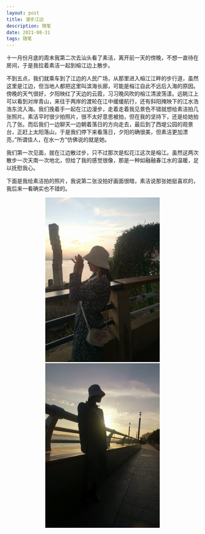 ```yaml
---
layout: post
title: 漫步江边
description: 随笔
date: 2021-08-31
tags: 随笔
---
```



十一月份月底的周末我第二次去汕头看了素洁，离开前一天的傍晚，不想一直待在房间，于是我拉着素洁一起到榕江边上散步。


不到五点，我们就乘车到了江边的人民广场，从那里进入榕江江畔的步行道，虽然这里是江边，但当地人都把这里叫滨海长廊，可能是榕江自此不远后入海的原因。傍晚的天气很好，夕阳映红了天边的云霞，习习晚风吹的榕江清波荡漾。远眺江上可以看到对岸青山，来往于两岸的渡轮在江中缓缓航行，还有斜阳掩映下的江水浩浩东流入海。我们挽着手一起在江边漫步，走着走着我见景色不错就想给素洁拍几张照片。素洁平时很少拍照片，很不太好意思被拍，但在我的坚持下，还是给她拍几了张。而后我们一边聊天一边朝着落日的方向走去，最后到了西堤公园的观景台，正赶上太阳落山，于是我们停下来看落日，夕阳的确很美，但素洁更加漂亮，”所谓佳人，在水一方“仿佛说的就是她。

我们第一次见面，就在江边散过步，只不过那次是松花江这次是榕江。虽然这两次散步一次天南一次地北，但给了我的感觉很像，那是一种如融融春江水的温暖，足以抚慰我心。

下面是我给素洁拍的照片，我说第二张没拍好画面很暗，素洁说那张她挺喜欢的，我后来一看确实也不错的。
<div align=center>
<img src="\images\posts\008.jpg" width="300" height="430"/>
</div>

<div align=center>
<img src="\images\posts\007.jpg" width="300" height="430"/>
</div>


